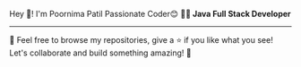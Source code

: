   Hey 👋!  I'm Poornima Patil
  Passionate Coder😊
  **👩‍💻 Java Full Stack Developer** 
  
  ---

💬 Feel free to browse my repositories, give a ⭐ if you like what you see! Let's collaborate and build something amazing! 🌟

